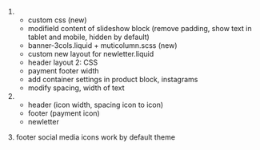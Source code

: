 1. 
    + custom css (new)
    + modifield content of slideshow block (remove padding, show text in tablet and mobile, hidden by default)
    + banner-3cols.liquid + muticolumn.scss (new)
    + custom new layout for newletter.liquid
    + header layout 2: CSS 
    + payment footer width
    + add container settings in product block, instagrams
    + modify spacing, width of text

2. 
    + header (icon width, spacing icon to icon)
    + footer (payment icon)
    + newletter


3. footer social media icons work by default theme 
